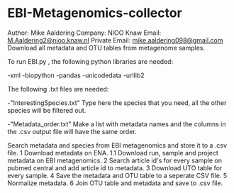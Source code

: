 # EBI-Metagenomics-collector
Author: Mike Aaldering
Company: NIOO Knaw
Email: M.Aaldering2@nioo.knaw.nl
Private Email: mike.aaldering098@gmail.com
Download all metadata and OTU tables from metagenome samples.


To run EBI.py , the following python libraries are needed: 

-xml 
-biopython
-pandas 
-unicodedata 
-urllib2 


The following .txt files are needed:

-"InterestingSpecies.txt" Type here the species that you need, all the other species will be filtered out.

-"Metadata_order.txt" Make a list with metadata names and the columns in the .csv output file will have the same order.




Search metadata and species from EBI metagenomics and store it to a .csv file.
1       Download metadata on ENA.
    1.1 Download run, sample and project metadata on EBI metagenomics.
2       Search article id's for every sample on pubmed central and add article id to metadata.
3       Download UTO table for every sample.
4       Save  the metadata and OTU table to a seperate CSV file.
5       Normalize metadata.
6       Join OTU table and metadata and save to .csv file.
